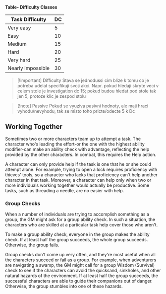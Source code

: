 **Table- Difficulty Classes**

| Task Difficulty   | DC |
|-------------------|----|
| Very easy         | 5  |
| Easy              | 10 |
| Medium            | 15 |
| Hard              | 20 |
| Very hard         | 25 |
| Nearly impossible | 30 |


> [!important] Difficulty
> Stava se jednodussi cim blize k tomu co je potreba udelat specifikuji svoji akci.
> Napr. pokud hledaji skryte veci v celem stole je investigation dc 15; pokud budou hledat pod stole tak jen 5, protoze klic je zespod stolu


> [!note] Passive
> Pokud se vyuziva pasivni hodnoty, ale maji hraci vyhodu/nevyhodu, tak se misto toho pricte/odecte 5 k Dc


## Working Together

Sometimes two or more characters team up to attempt a task. The character who's leading the effort-or the one with the highest ability modifier-can make an ability check with advantage, reflecting the help provided by the other characters. In combat, this requires the Help action.

A character can only provide help if the task is one that he or she could attempt alone. For example, trying to open a lock requires proficiency with thieves' tools, so a character who lacks that proficiency can't help another character in that task. Moreover, a character can help only when two or more individuals working together would actually be productive. Some tasks, such as threading a needle, are no easier with help.

### [](https://github.com/OldManUmby/DND.SRD.Wiki/blob/master/Gameplay/Abilities.md#group-checks)Group Checks

When a number of individuals are trying to accomplish something as a group, the GM might ask for a group ability check. In such a situation, the characters who are skilled at a particular task help cover those who aren't.

To make a group ability check, everyone in the group makes the ability check. If at least half the group succeeds, the whole group succeeds. Otherwise, the group fails.

Group checks don't come up very often, and they're most useful when all the characters succeed or fail as a group. For example, when adventurers are navigating a swamp, the GM might call for a group Wisdom (Survival) check to see if the characters can avoid the quicksand, sinkholes, and other natural hazards of the environment. If at least half the group succeeds, the successful characters are able to guide their companions out of danger. Otherwise, the group stumbles into one of these hazards.
